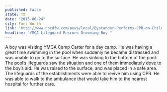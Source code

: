 ```yaml
---
published: false
state: TX
date: "2015-06-24"
city: Fort Worth
link: "http://www.nbcdfw.com/news/local/Bystander-Performs-CPR-on-Child-7-Pulled-From-YMCA-Pool-MedStar-309554851.html"
headline: "YMCA Lifeguard Rescues Drowning Boy "
---
```


A boy was visiting YMCA Camp Carter for a day camp. He was having a great time swimming in the pool when suddenly he became distressed and was unable to go to the surface. He was sinking to the bottom of the pool. The pool’s lifeguards saw the situation and one of them immediately dove to the boy’s aid. He was raised to the surface, and was placed in a safe area. The lifeguards of the establishments were able to revive him using CPR. He was able to walk to the ambulance that would take him to the nearest hospital for further care.
